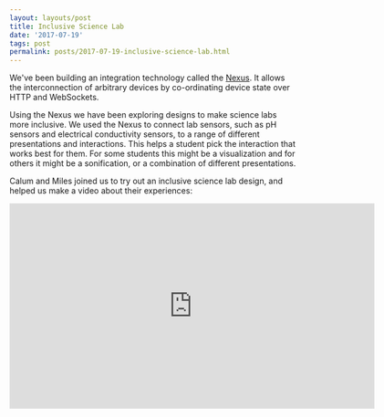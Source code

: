 ```yaml
---
layout: layouts/post
title: Inclusive Science Lab
date: '2017-07-19'
tags: post
permalink: posts/2017-07-19-inclusive-science-lab.html
---
```

<p>
We've been building an integration technology called the <a href="https://wiki.gpii.net
/w/The_Nexus">Nexus</a>. It allows the interconnection of arbitrary devices by co-ordinating
device state over HTTP and WebSockets.
</p>
<p>
Using the Nexus we have been exploring designs to make science labs more inclusive. We
used the Nexus to connect lab sensors, such as pH sensors and electrical conductivity
sensors, to a range of different presentations and interactions. This helps a student
pick the interaction that works best for them. For some students this might be a
visualization and for others it might be a sonification, or a combination
of different presentations.
</p>
<p>
Calum and Miles joined us to try out an inclusive science lab design, and helped us make
a video about their experiences:
</p>
<iframe width="640" height="360" src="https://www.youtube-nocookie.com/embed/NNwc0VYRhU
U?rel=0&amp;ecver=1" frameborder="0" allowfullscreen>
</iframe>
